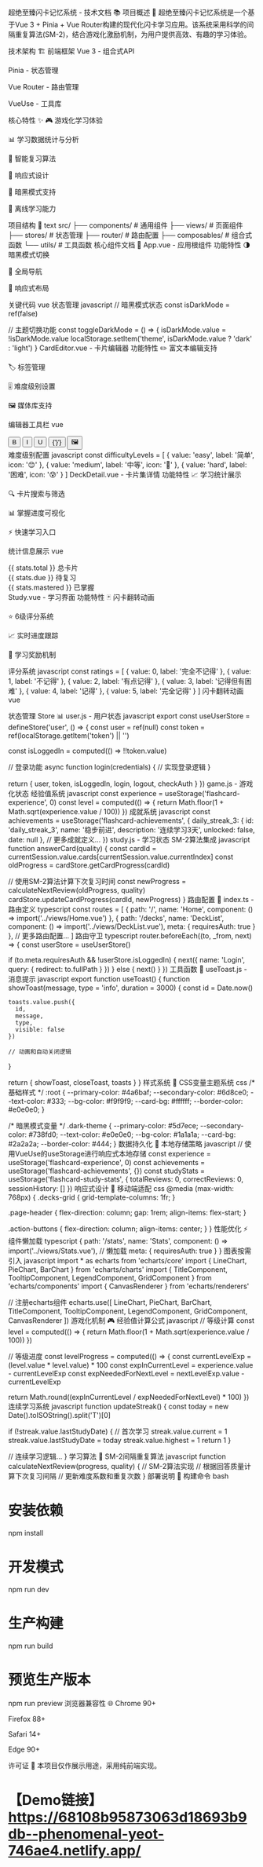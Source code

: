 超绝至臻闪卡记忆系统 - 技术文档 📚
项目概述 🎯
超绝至臻闪卡记忆系统是一个基于Vue 3 + Pinia + Vue Router构建的现代化闪卡学习应用。该系统采用科学的间隔重复算法(SM-2)，结合游戏化激励机制，为用户提供高效、有趣的学习体验。

技术架构 🏗️
前端框架
Vue 3 - 组合式API

Pinia - 状态管理

Vue Router - 路由管理

VueUse - 工具库

核心特性 ✨
🎮 游戏化学习体验

📊 学习数据统计与分析

🎯 智能复习算法

📱 响应式设计

🌙 暗黑模式支持

💾 离线学习能力

项目结构 📁
text
src/
├── components/          # 通用组件
├── views/              # 页面组件
├── stores/             # 状态管理
├── router/             # 路由配置
├── composables/        # 组合式函数
└── utils/              # 工具函数
核心组件文档 🔧
App.vue - 应用根组件
功能特性
🌗 暗黑模式切换

🧭 全局导航

📱 响应式布局

关键代码
vue
<template>
  <div class="app-container" :class="{ 'dark-mode': isDarkMode }">
    <header class="app-header">
      <!-- 导航结构 -->
    </header>
    <main class="app-content">
      <router-view />
    </main>
    <footer class="app-footer">
      <!-- 页脚信息 -->
    </footer>
  </div>
</template>
状态管理
javascript
// 暗黑模式状态
const isDarkMode = ref(false)

// 主题切换功能
const toggleDarkMode = () => {
  isDarkMode.value = !isDarkMode.value
  localStorage.setItem('theme', isDarkMode.value ? 'dark' : 'light')
}
CardEditor.vue - 卡片编辑器
功能特性
✏️ 富文本编辑支持

🏷️ 标签管理

🎚️ 难度级别设置

🖼️ 媒体库支持

编辑器工具栏
vue
<div class="editor-toolbar">
  <button @click="applyFormat('bold', 'front')" class="toolbar-btn" title="加粗">B</button>
  <button @click="applyFormat('italic', 'front')" class="toolbar-btn" title="斜体">I</button>
  <button @click="applyFormat('underline', 'front')" class="toolbar-btn" title="下划线">U</button>
  <button @click="applyFormat('code', 'front')" class="toolbar-btn" title="代码">{'}'}</button>
  <button @click="showMediaLibrary('front')" class="toolbar-btn" title="添加图片">🖼️</button>
</div>
难度级别配置
javascript
const difficultyLevels = [
  { value: 'easy', label: '简单', icon: '😊' },
  { value: 'medium', label: '中等', icon: '🤔' },
  { value: 'hard', label: '困难', icon: '😰' }
]
DeckDetail.vue - 卡片集详情
功能特性
📈 学习统计展示

🔍 卡片搜索与筛选

📊 掌握进度可视化

⚡ 快速学习入口

统计信息展示
vue
<div class="deck-stats">
  <div class="stat-item">
    <span class="stat-value">{{ stats.total }}</span>
    <span class="stat-label">总卡片</span>
  </div>
  <div class="stat-item">
    <span class="stat-value">{{ stats.due }}</span>
    <span class="stat-label">待复习</span>
  </div>
  <div class="stat-item">
    <span class="stat-value">{{ stats.mastered }}</span>
    <span class="stat-label">已掌握</span>
  </div>
</div>
Study.vue - 学习界面
功能特性
🃏 闪卡翻转动画

⭐ 6级评分系统

📈 实时进度跟踪

🎉 学习奖励机制

评分系统
javascript
const ratings = [
  { value: 0, label: '完全不记得' },
  { value: 1, label: '不记得' },
  { value: 2, label: '有点记得' },
  { value: 3, label: '记得但有困难' },
  { value: 4, label: '记得' },
  { value: 5, label: '完全记得' }
]
闪卡翻转动画
vue
<div class="flashcard" :class="{ 'flipped': currentSession.showAnswer }">
  <div class="flashcard-inner">
    <div class="flashcard-front">
      <!-- 卡片正面内容 -->
    </div>
    <div class="flashcard-back">
      <!-- 卡片背面内容 -->
    </div>
  </div>
</div>
状态管理 Store 📊
user.js - 用户状态
javascript
export const useUserStore = defineStore('user', () => {
  const user = ref(null)
  const token = ref(localStorage.getItem('token') || '')
  
  const isLoggedIn = computed(() => !!token.value)
  
  // 登录功能
  async function login(credentials) {
    // 实现登录逻辑
  }
  
  return { user, token, isLoggedIn, login, logout, checkAuth }
})
game.js - 游戏化状态
经验值系统
javascript
const experience = useStorage('flashcard-experience', 0)
const level = computed(() => {
  return Math.floor(1 + Math.sqrt(experience.value / 100))
})
成就系统
javascript
const achievements = useStorage('flashcard-achievements', {
  daily_streak_3: { 
    id: 'daily_streak_3', 
    name: '稳步前进', 
    description: '连续学习3天', 
    unlocked: false, 
    date: null 
  },
  // 更多成就定义...
})
study.js - 学习状态
SM-2算法集成
javascript
function answerCard(quality) {
  const cardId = currentSession.value.cards[currentSession.value.currentIndex]
  const oldProgress = cardStore.getCardProgress(cardId)
  
  // 使用SM-2算法计算下次复习时间
  const newProgress = calculateNextReview(oldProgress, quality)
  cardStore.updateCardProgress(cardId, newProgress)
}
路由配置 🧭
index.ts - 路由定义
typescript
const routes = [
  {
    path: '/',
    name: 'Home',
    component: () => import('../views/Home.vue')
  },
  {
    path: '/decks',
    name: 'DeckList',
    component: () => import('../views/DeckList.vue'),
    meta: { requiresAuth: true }
  },
  // 更多路由配置...
]
路由守卫
typescript
router.beforeEach((to, _from, next) => {
  const userStore = useUserStore()
  
  if (to.meta.requiresAuth && !userStore.isLoggedIn) {
    next({ name: 'Login', query: { redirect: to.fullPath } })
  } else {
    next()
  }
})
工具函数 🔧
useToast.js - 消息提示
javascript
export function useToast() {
  function showToast(message, type = 'info', duration = 3000) {
    const id = Date.now()
    
    toasts.value.push({
      id,
      message,
      type,
      visible: false
    })
    
    // 动画和自动关闭逻辑
  }
  
  return { showToast, closeToast, toasts }
}
样式系统 🎨
CSS变量主题系统
css
/* 基础样式 */
:root {
  --primary-color: #4a6baf;
  --secondary-color: #6d8ce0;
  --text-color: #333;
  --bg-color: #f9f9f9;
  --card-bg: #ffffff;
  --border-color: #e0e0e0;
}

/* 暗黑模式变量 */
.dark-theme {
  --primary-color: #5d7ece;
  --secondary-color: #738fd0;
  --text-color: #e0e0e0;
  --bg-color: #1a1a1a;
  --card-bg: #2a2a2a;
  --border-color: #444;
}
数据持久化 💾
本地存储策略
javascript
// 使用VueUse的useStorage进行响应式本地存储
const experience = useStorage('flashcard-experience', 0)
const achievements = useStorage('flashcard-achievements', {})
const studyStats = useStorage('flashcard-study-stats', {
  totalReviews: 0,
  correctReviews: 0,
  sessionHistory: []
})
响应式设计 📱
移动端适配
css
@media (max-width: 768px) {
  .decks-grid {
    grid-template-columns: 1fr;
  }
  
  .page-header {
    flex-direction: column;
    gap: 1rem;
    align-items: flex-start;
  }
  
  .action-buttons {
    flex-direction: column;
    align-items: center;
  }
}
性能优化 ⚡
组件懒加载
typescript
{
  path: '/stats',
  name: 'Stats',
  component: () => import('../views/Stats.vue'), // 懒加载
  meta: { requiresAuth: true }
}
图表按需引入
javascript
import * as echarts from 'echarts/core'
import { LineChart, PieChart, BarChart } from 'echarts/charts'
import { TitleComponent, TooltipComponent, LegendComponent, GridComponent } from 'echarts/components'
import { CanvasRenderer } from 'echarts/renderers'

// 注册echarts组件
echarts.use([
  LineChart, PieChart, BarChart,
  TitleComponent, TooltipComponent, LegendComponent, GridComponent,
  CanvasRenderer
])
游戏化机制 🎮
经验值计算公式
javascript
// 等级计算
const level = computed(() => {
  return Math.floor(1 + Math.sqrt(experience.value / 100))
})

// 等级进度
const levelProgress = computed(() => {
  const currentLevelExp = (level.value * level.value) * 100
  const expInCurrentLevel = experience.value - currentLevelExp
  const expNeededForNextLevel = nextLevelExp.value - currentLevelExp
  
  return Math.round((expInCurrentLevel / expNeededForNextLevel) * 100)
})
连续学习系统
javascript
function updateStreak() {
  const today = new Date().toISOString().split('T')[0]
  
  if (!streak.value.lastStudyDate) {
    // 首次学习
    streak.value.current = 1
    streak.value.lastStudyDate = today
    streak.value.highest = 1
    return 1
  }
  
  // 连续学习逻辑...
}
学习算法 🧠
SM-2间隔重复算法
javascript
function calculateNextReview(progress, quality) {
  // SM-2算法实现
  // 根据回答质量计算下次复习间隔
  // 更新难度系数和重复次数
}
部署说明 🚀
构建命令
bash
# 安装依赖
npm install

# 开发模式
npm run dev

# 生产构建
npm run build

# 预览生产版本
npm run preview
浏览器兼容性 🌐
Chrome 90+

Firefox 88+

Safari 14+

Edge 90+

许可证 📄
本项目仅作展示用途，采用纯前端实现。
# 【Demo链接】https://68108b95873063d18693b9db--phenomenal-yeot-746ae4.netlify.app/
